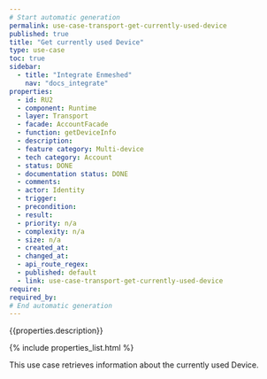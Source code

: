 ```yaml
---
# Start automatic generation
permalink: use-case-transport-get-currently-used-device
published: true
title: "Get currently used Device"
type: use-case
toc: true
sidebar:
  - title: "Integrate Enmeshed"
    nav: "docs_integrate"
properties:
  - id: RU2
  - component: Runtime
  - layer: Transport
  - facade: AccountFacade
  - function: getDeviceInfo
  - description:
  - feature category: Multi-device
  - tech category: Account
  - status: DONE
  - documentation status: DONE
  - comments:
  - actor: Identity
  - trigger:
  - precondition:
  - result:
  - priority: n/a
  - complexity: n/a
  - size: n/a
  - created_at:
  - changed_at:
  - api_route_regex:
  - published: default
  - link: use-case-transport-get-currently-used-device
require:
required_by:
# End automatic generation
---
```


{{properties.description}}

{% include properties_list.html %}

This use case retrieves information about the currently used Device.
